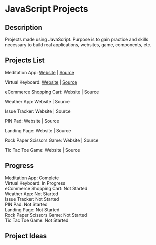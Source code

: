 # JavaScript Projects

## Description
Projects made using JavaScript. Purpose is to gain practice and skills necessary to build real applications, websites, game, components, etc.

## Projects List
Meditation App: [Website](https://ejnguyen619.github.io/javascript-projects/Meditation/) | [Source](https://github.com/ejnguyen619/javascript-projects/tree/main/Meditation)

Virtual Keyboard: [Website](https://ejnguyen619.github.io/javascript-projects/Virtual%20Keyboard/) | [Source](https://github.com/ejnguyen619/javascript-projects/tree/main/Virtual%20Keyboard)

eCommerce Shopping Cart: Website | Source

Weather App: Website | Source

Issue Tracker: Website | Source

PIN Pad: Website | Source

Landing Page: Website | Source

Rock Paper Scissors Game: Website | Source

Tic Tac Toe Game: Website | Source

## Progress
Meditation App: Complete\
Virtual Keyboard: In Progress\
eCommerce Shopping Cart: Not Started\
Weather App: Not Started\
Issue Tracker: Not Started\
PIN Pad: Not Started\
Landing Page: Not Started\
Rock Paper Scissors Game: Not Started\
Tic Tac Toe Game: Not Started

## Project Ideas
